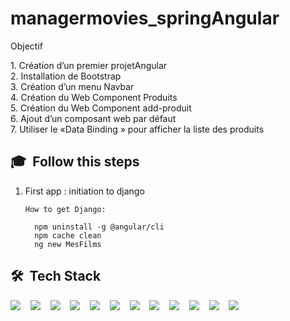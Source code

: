 # managermovies_springAngular


Objectif

1.&nbsp;Création d’un premier projetAngular 
<br>
2.&nbsp;Installation de Bootstrap
<br>
3.&nbsp;Création d’un menu Navbar
<br>
4.&nbsp;Création du Web Component Produits
<br>
5.&nbsp;Création du Web Component add-produit
<br>
6.&nbsp;Ajout d’un composant web par défaut
<br>
7.&nbsp;Utiliser le «Data Binding » pour afficher la liste des produits

## 🎓 &nbsp;Follow this steps

<ol>
  <li> First app : initiation to django </li>
  
    How to get Django:
  <!---install django-->
      npm uninstall -g @angular/cli
      npm cache clean
      ng new MesFilms



  </ol>
  
## 🛠 &nbsp;Tech Stack 

<div>
  <img src="https://img.icons8.com/color-glass/40/4a90e2/github.png"/>&nbsp; &nbsp;
  <img src="https://img.icons8.com/color/40/000000/git.png"/>&nbsp; &nbsp;
  <img src="https://img.icons8.com/color/40/000000/visual-studio-code-2019.png"/>&nbsp; &nbsp;
  <img src="https://img.icons8.com/color/40/000000/java-coffee-cup-logo--v1.png"/>&nbsp; &nbsp;
  <img src="https://img.icons8.com/color/40/000000/java-coffee-bean-logo.png"/>&nbsp; &nbsp;
  <img src="https://img.icons8.com/color/40/4a90e2/spring-logo.png"/>&nbsp; &nbsp;
  <img src="https://img.icons8.com/color/40/000000/html-5.png"/>&nbsp; &nbsp;
  <img src="https://img.icons8.com/color/40/000000/css3.png"/>&nbsp; &nbsp;
  <img src="https://img.icons8.com/color/40/000000/angularjs.png"/>&nbsp; &nbsp;
  <img src="https://img.icons8.com/nolan/40/json.png"/>&nbsp; &nbsp;
  <img src="https://img.icons8.com/fluency/40/000000/mysql-logo.png"/>&nbsp; &nbsp;
  <img src="https://img.icons8.com/color/50/000000/typescript.png"/>
 

</div>
